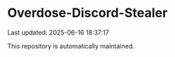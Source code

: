 # Overdose-Discord-Stealer

Last updated: 2025-06-16 18:37:17

This repository is automatically maintained.
